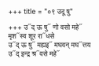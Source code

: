 +++
title = "०९ उदू षु"

+++
उ᳓द् ऊ षु᳓ णो वसो महे᳓  
मृश᳓स्व शूर रा᳓धसे  
उ᳓द् ऊ षु᳓ मह्यइ᳓ मघवन् मघ᳓त्तय  
उ᳓द् इन्द्र श्र᳓वसे महे᳓